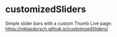 # customizedSliders
Simple slider bars with a custom Thumb
Live page: https://niklasdorsch.github.io/customizedSliders/
